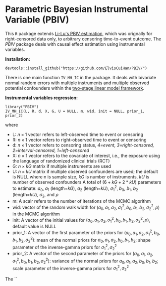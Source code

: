 # Parametric Bayesian Instrumental Variable (PBIV)

This `R` package extends [Li-Lu's PBIV estimation](https://onlinelibrary.wiley.com/doi/abs/10.1002/sim.6369), which was orignally for right-censored data only, to arbitrary censoring time-to-event outcome. The *PBIV* package deals with causal effect estimation using instrumental variables.

**Installation:**

    devtools::install_github("https://github.com/ElvisCuiHan/PBIV/")

There is one main function `IV_MH_IC` in the package. It deals with bivariate normal random errors with multiple instruments and multiple observed potential confounders within the [two-stage linear model framework](https://www.tandfonline.com/doi/pdf/10.1080/01621459.1995.10476535?casa_token=eOGWmrHSCSQAAAAA:azlG4TqGnptppixI5srRZ7R47z_pv5bbAsDU-I8_oRFzrEC_slXF9MJ7e-YlpFRYX5UoyoW_DSuk).

**Instrumental variables regression:**

    library("PBIV")
    IV_MH_IC(L, R, d, X, G, U = NULL, m, wid, init = NULL, prior_1, prior_2)

where
- L: $n\times1$ vector refers to left-observed time to event or censoring
- R: $n\times1$ vector refers to right-observed time to event or censoring
- d: $n\times1$ vector refers to censoring status, *4=event, 3=right-censored, 2=interval-censored, 1=left-censored*
- X: $n\times1$ vector refers to the covariate of interest, i.e., the exposure using the language of randomized clinical trials (RCT)
- G: $n\times kG$ matrix if multiple instruments are used
- U: $n \times kU$ matrix if multiple observed confounders are used; the default is NULL where n is sample size, $kG$ is number of instruments, $kU$ is number of observed confounders A total of $(6+kG+2*kU)$ parameters to estimate: $a_0$, $a_1$ (length=$kG$), $a_2$ (length=$kU$), $\sigma_1^2$, $b_0$, $b_1$, $b_2$ (length=$kU$), $\sigma_2$, and $\rho$
- m: A scalr refers to the number of iterations of the MCMC algorithm
- wid: vector of the random walk width for $(a_0,a_1,a_2,\sigma_1^2,b_0,b_1,b_2,\sigma_2^2,\rho)$ in the MCMC algorithm
- init:	A vector of the initial values for $(a_0,a_1,a_2,\sigma_1^2,b_0,b_1,b_2,\sigma_2^2,\rho)$, default value is NULL
- prior_1: A vector of the first parameter of the priors for $(a_0,a_1,a_2,\sigma_1^2,b_0,b_1,b_2,\sigma^2_2)$: mean of the normal priors for $a_0,a_1,a_2,b_0,b_1,b_2$; shape parameter of the inverse-gamma priors for $\sigma_1^2, \sigma_2^2$
- prior_2: A vector of the second parameter of the priors for $(a_0,a_1,a_2,\sigma_1^2,b_0,b_1,b_2,\sigma_2^2)$: variance of the normal priors for $a_0,a_1,a_2,b_0,b_1,b_2$; scale parameter of the inverse-gamma priors for $\sigma_1^2, \sigma_2^2$

The ``
